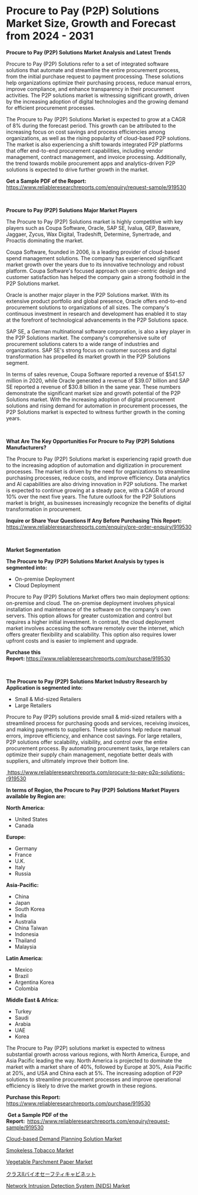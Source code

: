 <p><h1>Procure to Pay (P2P) Solutions Market Size, Growth and Forecast from 2024 - 2031</h1></p><p><strong>Procure to Pay (P2P) Solutions Market Analysis and Latest Trends</strong></p>
<p><p>Procure to Pay (P2P) Solutions refer to a set of integrated software solutions that automate and streamline the entire procurement process, from the initial purchase request to payment processing. These solutions help organizations optimize their purchasing process, reduce manual errors, improve compliance, and enhance transparency in their procurement activities. The P2P solutions market is witnessing significant growth, driven by the increasing adoption of digital technologies and the growing demand for efficient procurement processes.</p><p>The Procure to Pay (P2P) Solutions Market is expected to grow at a CAGR of 8% during the forecast period. This growth can be attributed to the increasing focus on cost savings and process efficiencies among organizations, as well as the rising popularity of cloud-based P2P solutions. The market is also experiencing a shift towards integrated P2P platforms that offer end-to-end procurement capabilities, including vendor management, contract management, and invoice processing. Additionally, the trend towards mobile procurement apps and analytics-driven P2P solutions is expected to drive further growth in the market.</p></p>
<p><strong>Get a Sample PDF of the Report:&nbsp;</strong> <a href="https://www.reliableresearchreports.com/enquiry/request-sample/919530">https://www.reliableresearchreports.com/enquiry/request-sample/919530</a></p>
<p>&nbsp;</p>
<p><strong>Procure to Pay (P2P) Solutions Major Market Players</strong></p>
<p><p>The Procure to Pay (P2P) Solutions market is highly competitive with key players such as Coupa Software, Oracle, SAP SE, Ivalua, GEP, Basware, Jaggaer, Zycus, Wax Digital, Tradeshift, Determine, Synertrade, and Proactis dominating the market.</p><p>Coupa Software, founded in 2006, is a leading provider of cloud-based spend management solutions. The company has experienced significant market growth over the years due to its innovative technology and robust platform. Coupa Software's focused approach on user-centric design and customer satisfaction has helped the company gain a strong foothold in the P2P Solutions market.</p><p>Oracle is another major player in the P2P Solutions market. With its extensive product portfolio and global presence, Oracle offers end-to-end procurement solutions to organizations of all sizes. The company's continuous investment in research and development has enabled it to stay at the forefront of technological advancements in the P2P Solutions space.</p><p>SAP SE, a German multinational software corporation, is also a key player in the P2P Solutions market. The company's comprehensive suite of procurement solutions caters to a wide range of industries and organizations. SAP SE's strong focus on customer success and digital transformation has propelled its market growth in the P2P Solutions segment.</p><p>In terms of sales revenue, Coupa Software reported a revenue of $541.57 million in 2020, while Oracle generated a revenue of $39.07 billion and SAP SE reported a revenue of $30.8 billion in the same year. These numbers demonstrate the significant market size and growth potential of the P2P Solutions market. With the increasing adoption of digital procurement solutions and rising demand for automation in procurement processes, the P2P Solutions market is expected to witness further growth in the coming years.</p></p>
<p>&nbsp;</p>
<p><strong>What Are The Key Opportunities For Procure to Pay (P2P) Solutions Manufacturers?</strong></p>
<p><p>The Procure to Pay (P2P) Solutions market is experiencing rapid growth due to the increasing adoption of automation and digitization in procurement processes. The market is driven by the need for organizations to streamline purchasing processes, reduce costs, and improve efficiency. Data analytics and AI capabilities are also driving innovation in P2P solutions. The market is expected to continue growing at a steady pace, with a CAGR of around 10% over the next five years. The future outlook for the P2P Solutions market is bright, as businesses increasingly recognize the benefits of digital transformation in procurement.</p></p>
<p><strong>Inquire or Share Your Questions If Any Before Purchasing This Report:</strong> <a href="https://www.reliableresearchreports.com/enquiry/pre-order-enquiry/919530">https://www.reliableresearchreports.com/enquiry/pre-order-enquiry/919530</a></p>
<p>&nbsp;</p>
<p><strong>Market Segmentation</strong></p>
<p><strong>The Procure to Pay (P2P) Solutions Market Analysis by types is segmented into:</strong></p>
<p><ul><li>On-premise Deployment</li><li>Cloud Deployment</li></ul></p>
<p><p>Procure to Pay (P2P) Solutions Market offers two main deployment options: on-premise and cloud. The on-premise deployment involves physical installation and maintenance of the software on the company's own servers. This option allows for greater customization and control but requires a higher initial investment. In contrast, the cloud deployment market involves accessing the software remotely over the internet, which offers greater flexibility and scalability. This option also requires lower upfront costs and is easier to implement and upgrade.</p></p>
<p><strong>Purchase this Report:&nbsp;</strong><a href="https://www.reliableresearchreports.com/purchase/919530">https://www.reliableresearchreports.com/purchase/919530</a></p>
<p>&nbsp;</p>
<p><strong>The Procure to Pay (P2P) Solutions Market Industry Research by Application is segmented into:</strong></p>
<p><ul><li>Small & Mid-sized Retailers</li><li>Large Retailers</li></ul></p>
<p><p>Procure to Pay (P2P) solutions provide small & mid-sized retailers with a streamlined process for purchasing goods and services, receiving invoices, and making payments to suppliers. These solutions help reduce manual errors, improve efficiency, and enhance cost savings. For large retailers, P2P solutions offer scalability, visibility, and control over the entire procurement process. By automating procurement tasks, large retailers can optimize their supply chain management, negotiate better deals with suppliers, and ultimately improve their bottom line.</p></p>
<p><a href="https://www.reliableresearchreports.com/procure-to-pay-p2p-solutions-r919530">&nbsp;https://www.reliableresearchreports.com/procure-to-pay-p2p-solutions-r919530</a></p>
<p><strong>In terms of Region, the Procure to Pay (P2P) Solutions Market Players available by Region are:</strong></p>
<p>
    <p> <strong> North America: </strong>
        <ul>
            <li>United States</li>
            <li>Canada</li>
        </ul>
        </p> 
    <p> <strong> Europe: </strong>
        <ul>
            <li>Germany</li>
            <li>France</li>
            <li>U.K.</li>
            <li>Italy</li>
            <li>Russia</li>
        </ul>
        </p> 
    <p> <strong> Asia-Pacific: </strong>
        <ul>
            <li>China</li>
            <li>Japan</li>
            <li>South Korea</li>
            <li>India</li>
            <li>Australia</li>
            <li>China Taiwan</li>
            <li>Indonesia</li>
            <li>Thailand</li>
            <li>Malaysia</li>
        </ul>
        </p> 
    <p> <strong> Latin America: </strong>
        <ul>
            <li>Mexico</li>
            <li>Brazil</li>
            <li>Argentina Korea</li>
            <li>Colombia</li>
        </ul>
        </p> 
    <p> <strong> Middle East & Africa: </strong>
        <ul>
            <li>Turkey</li>
            <li>Saudi</li>
            <li>Arabia</li>
            <li>UAE</li>
            <li>Korea</li>
        </ul>
    </p>
    </p>
<p><p>The Procure to Pay (P2P) solutions market is expected to witness substantial growth across various regions, with North America, Europe, and Asia Pacific leading the way. North America is projected to dominate the market with a market share of 40%, followed by Europe at 30%, Asia Pacific at 20%, and USA and China each at 5%. The increasing adoption of P2P solutions to streamline procurement processes and improve operational efficiency is likely to drive the market growth in these regions.</p></p>
<p><strong>Purchase this Report: </strong><a href="https://www.reliableresearchreports.com/purchase/919530">https://www.reliableresearchreports.com/purchase/919530</a></p>
<p>&nbsp;<strong>Get a Sample PDF of the Report:&nbsp;&nbsp;</strong><a href="https://www.reliableresearchreports.com/enquiry/request-sample/919530">https://www.reliableresearchreports.com/enquiry/request-sample/919530</a></p>
<p><strong></strong></p>
<p><p><a href="https://github.com/mancsybtousav/Market-Research-Report-List-2/blob/main/cloud-based-demand-planning-solution-market.md">Cloud-based Demand Planning Solution Market</a></p><p><a href="https://issuu.com/reportprime-2/docs/smokeless-tobacco-market-size-2030.pptx">Smokeless Tobacco Market</a></p><p><a href="https://www.linkedin.com/pulse/vegetable-parchment-paper-market-size-trends-complete-industry-8elke">Vegetable Parchment Paper Market</a></p><p><a href="https://github.com/decker5351/Market-Research-Report-List-1/blob/main/500602361199.md">クラスIIバイオセーフティキャビネット</a></p><p><a href="https://github.com/maudAbbott7/Market-Research-Report-List-1/blob/main/network-intrusion-detection-system-nids-market.md">Network Intrusion Detection System (NIDS) Market</a></p></p>